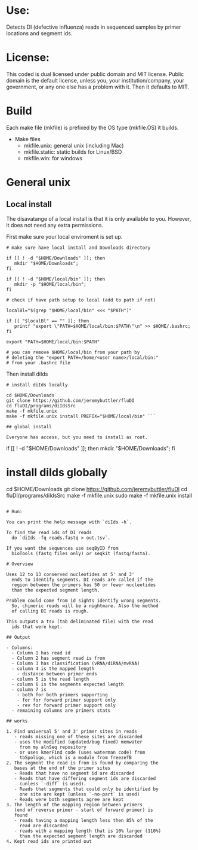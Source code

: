 # Use:

Detects DI (defective influenza) reads in sequenced
  samples by primer locations and segment ids.

# License:

This coded is dual licensed under public domain and MIT
  license. Public domain is the default license, unless
  you, your institution/company, your government, or 
  any one else has a problem with it. Then it defaults to
  MIT.

# Build

Each make file (mkfile) is prefixed by the OS type
  (mkfile.OS) it builds.

- Make files
  - mkfile.unix: general unix (including Mac)
  - mkfile.static: static builds for Linux/BSD
  - mkfile.win: for windows

# General unix

## Local install

The disavatange of a local install is that it is only
  available to you. However, it does not need any extra
  permissions.

First make sure your local enviroment is set up.

```
# make sure have local install and Downloads directory

if [[ ! -d "$HOME/Downloads" ]]; then
   mkdir "$HOME/Downloads";
fi

if [[ ! -d "$HOME/local/bin" ]]; then
   mkdir -p "$HOME/local/bin";
fi

# check if have path setup to local (add to path if not)

localBl="$(grep "$HOME/local/bin" <<< "$PATH")"

if [[ "$localBl" == "" ]]; then
   printf "export \"PATH=$HOME/local/bin:$PATH\"\n" >> $HOME/.bashrc;
fi

export "PATH=$HOME/local/bin:$PATH"

# you can remove $HOME/local/bin from your path by
# deleting the "export PATH=/home/<user name>/local/bin:"
# from your .bashrc file
```

Then install diIds

```
# install diIds locally

cd $HOME/Downloads
git clone https://github.com/jeremybuttler/fluDI
cd fluDI/programs/diIdsSrc
make -f mkfile.unix
make -f mkfile.unix install PREFIX="$HOME/local/bin" ```

## global install

Everyone has access, but you need to install as root.

```
if [[ ! -d "$HOME/Downloads" ]]; then
   mkdir "$HOME/Downloads";
fi

# install diIds globally

cd $HOME/Downloads
git clone https://github.com/jeremybuttler/fluDI
cd fluDI/programs/diIdsSrc
make -f mkfile.unix
sudo make -f mkfile.unix install
```

# Run:

You can print the help message with `diIds -h`.

To find the read ids of DI reads
  do `diIds -fq reads.fastq > out.tsv`.

If you want the sequences use seqByID from
  bioTools (fastq files only) or seqkit (fastq/fasta).

# Overview

Uses 12 to 13 conserved nucleotides at 5' and 3'
  ends to identify segments. DI reads are called if the
  region between the primers has 50 or fewer nucleotides
  than the expected segment length.

Problem could come from id sights identify wrong segments.
  So, chimeric reads will be a nightmare. Also the method
  of calling DI reads is rough.

This outputs a tsv (tab deliminated file) with the read
  ids that were kept.

## Output

- Columns:
  - Column 1 has read id
  - Column 2 has segment read is from
  - Column 3 has classification (vRNA/diRNA/mvRNA)
  - column 4 is the mapped length
    - distance between primer ends
  - column 5 is the read length
  - column 6 is the segments expected length
  - column 7 is
    - both for both primers supporting
    - for for forward primer support only
    - rev for forward primer support only
  - remaining columns are primers stats

## works

1. Find universal 5' and 3' primer sites in reads
   - reads missing one of these sites are discarded
   - uses the modified (updated/bug fixed) memwater
     from my alnSeq repository
   - or uses kmerFind code (uses waterman code) from
     tbSpoligo, which is a module from freezeTB
2. The segment the read is from is found by comparing the
   bases at the end of the primer sites
   - Reads that have no segment id are discarded
   - Reads that have differing segment ids are discarded
     (unless `-diff` is used).
   - Reads that segments that could only be identified by
     one site are kept (unless `-no-part` is used)
   - Reads were both segments agree are kept
3. The length of the mapping region between primers
   (end of reverse primer - start of forward primer) is
   found
   - reads having a mapping length less then 85% of the
     read are discarded
   - reads with a mapping length that is 10% larger (110%)
     than the expected segment length are discarded
4. Kept read ids are printed out
